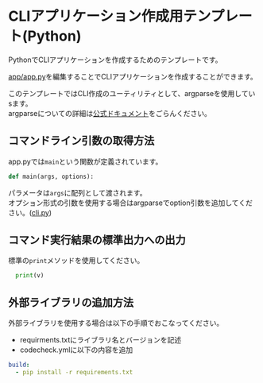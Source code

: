 # CLIアプリケーション作成用テンプレート(Python)

PythonでCLIアプリケーションを作成するためのテンプレートです。

[app/app.py](app/app.py)を編集することでCLIアプリケーションを作成することができます。

このテンプレートではCLI作成のユーティリティとして、argparseを使用していsます。  
argparseについての詳細は[公式ドキュメント](https://docs.python.org/2.7/library/argparse.html)をごらんください。

## コマンドライン引数の取得方法
app.pyでは`main`という関数が定義されています。

``` python
def main(args, options):
```

パラメータは`args`に配列として渡されます。  
オプション形式の引数を使用する場合はargparseでoption引数を追加してください。([cli.py](cli.py))

## コマンド実行結果の標準出力への出力
標準の`print`メソッドを使用してください。

``` python
  print(v)
```

## 外部ライブラリの追加方法
外部ライブラリを使用する場合は以下の手順でおこなってください。

- requirments.txtにライブラリ名とバージョンを記述
- codecheck.ymlに以下の内容を追加

``` yaml
build:
  - pip install -r requirements.txt
```
